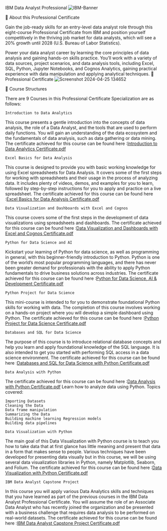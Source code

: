 IBM Data Analyst Professional              ![IBM-Banner](https://github.com/reunioncodes/IBM-data-analyst-professional/assets/147072588/2d8d6c56-3279-4337-b037-353bb9e4c7ee)

📍 About this Professional Certificate

Gain the job-ready skills for an entry-level data analyst role through this eight-course Professional Certificate from IBM and position yourself competitively in the thriving job market for data analysts, which will see a 20% growth until 2028 (U.S. Bureau of Labor Statistics).

Power your data analyst career by learning the core principles of data analysis and gaining hands-on skills practice. You’ll work with a variety of data sources, project scenarios, and data analysis tools, including Excel, SQL, Python, Jupyter Notebooks, and Cognos Analytics, gaining practical experience with data manipulation and applying analytical techniques.
🥇 Professional Certificate
![Screenshot 2024-04-25 134652](https://github.com/reunioncodes/IBM-data-analyst-professional/assets/147072588/5e5fd4c5-db57-45c3-9342-613ed44f2d2e)


📙 Course Structures

There are 9 Courses in this Professional Certificate Specialization are as follows:

    Introduction to Data Analytics

This course presents a gentle introduction into the concepts of data analysis, the role of a Data Analyst, and the tools that are used to perform daily functions. You will gain an understanding of the data ecosystem and the fundamentals of data analysis, such as data gathering or data mining.
The certificate achieved for this course can be found here :[Introduction to Data Analytics Certificate.pdf](https://github.com/reunioncodes/IBM-data-analyst-professional/files/15109992/Introduction.to.Data.Analytics.Certificate.pdf)



    Excel Basics for Data Analysis

This course is designed to provide you with basic working knowledge for using Excel spreadsheets for Data Analysis. It covers some of the first steps for working with spreadsheets and their usage in the process of analyzing data. It includes plenty of videos, demos, and examples for you to learn, followed by step-by-step instructions for you to apply and practice on a live spreadsheet.
The certificate achieved for this course can be found here :[Excel Basics for Data Analysis Certificate.pdf](https://github.com/reunioncodes/IBM-data-analyst-professional/files/15109985/Excel.Basics.for.Data.Analysis.Certificate.pdf)


    Data Visualization and Dashboards with Excel and Cognos

This course covers some of the first steps in the development of data visualizations using spreadsheets and dashboards.
The certificate achieved for this course can be found here :[Data Visualization and Dashboards with Excel and Cognos Certificate.pdf](https://github.com/reunioncodes/IBM-data-analyst-professional/files/15109995/Data.Visualization.and.Dashboards.with.Excel.and.Cognos.Certificate.pdf)


    Python for Data Science and AI

Kickstart your learning of Python for data science, as well as programming in general, with this beginner-friendly introduction to Python. Python is one of the world’s most popular programming languages, and there has never been greater demand for professionals with the ability to apply Python fundamentals to drive business solutions across industries.
The certificate achieved for this course can be found here :[Python for Data Science, AI & Development Certificate.pdf](https://github.com/reunioncodes/IBM-data-analyst-professional/files/15109981/Python.for.Data.Science.AI.Development.Certificate.pdf)


    Python Project for Data Science

This mini-course is intended to for you to demonstrate foundational Python skills for working with data. The completion of this course involves working on a hands-on project where you will develop a simple dashboard using Python.
The certificate achieved for this course can be found here :[Python Project for Data Science Certificate.pdf](https://github.com/reunioncodes/IBM-data-analyst-professional/files/15109980/Python.Project.for.Data.Science.Certificate.pdf)


    Databases and SQL for Data Science

The purpose of this course is to introduce relational database concepts and help you learn and apply foundational knowledge of the SQL language. It is also intended to get you started with performing SQL access in a data science environment.
The certificate achieved for this course can be found here :[Databases and SQL for Data Science with Python Certificate.pdf](https://github.com/reunioncodes/IBM-data-analyst-professional/files/15109997/Databases.and.SQL.for.Data.Science.with.Python.Certificate.pdf)


    Data Analysis with Python
    
The certificate achieved for this course can be found here :[Data Analysis with Python Certificate.pdf](https://github.com/reunioncodes/IBM-data-analyst-professional/files/15110018/Data.Analysis.with.Python.Certificate.pdf)
Learn how to analyze data using Python. Topics covered:

    Importing Datasets
    Cleaning the Data
    Data frame manipulation
    Summarizing the Data
    Building machine learning Regression models
    Building data pipelines

    Data Visualization with Python

The main goal of this Data Visualization with Python course is to teach you how to take data that at first glance has little meaning and present that data in a form that makes sense to people. Various techniques have been developed for presenting data visually but in this course, we will be using several data visualization libraries in Python, namely Matplotlib, Seaborn, and Folium.
The certificate achieved for this course can be found here :[Data Visualization with Python Certificate.pdf](https://github.com/reunioncodes/IBM-data-analyst-professional/files/15110010/Data.Visualization.with.Python.Certificate.pdf)


    IBM Data Analyst Capstone Project

In this course you will apply various Data Analytics skills and techniques that you have learned as part of the previous courses in the IBM Data Analyst Professional Certificate. You will assume the role of an Associate Data Analyst who has recently joined the organization and be presented with a business challenge that requires data analysis to be performed on real-world datasets.
The certificate achieved for this course can be found here :[IBM Data Analyst Capstone Project Certificate.pdf](https://github.com/reunioncodes/IBM-data-analyst-professional/files/15110028/IBM.Data.Analyst.Capstone.Project.Certificate.pdf)

